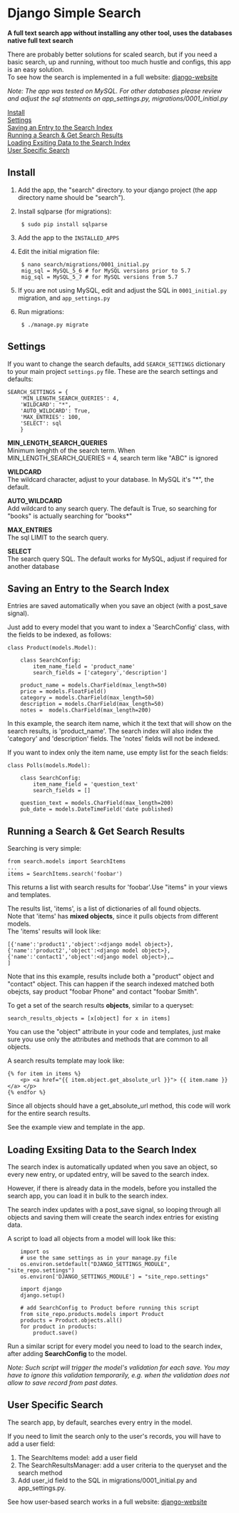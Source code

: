 
# Django Simple Search

**A full text search app without installing any other tool,  uses the databases native full text search**

There are probably better solutions for scaled search, but if you need a basic search, up and running, without too much hustle and configs, this app is an easy solution.    
To see how the search is implemented in a full website: [django-website](https://github.com/Aviah/django-website)

*Note: The app was tested on MySQL. For other databases please review and adjust the sql statments on app_settings.py, migrations/0001_initial.py*


[Install](#install)    
[Settings](#settings)    
[Saving an Entry to the Search Index](#saving-an-entry-to-the-search-index)    
[Running a Search & Get Search Results](running-a-search-get-search-results)    
[Loading Exsiting Data to the Search Index](loading-exsiting-data-to-the-search-index)    
[User Specific Search](#user-specific-search)

## Install

1. Add the app, the "search" directory. to your django project (the app directory name should be "search").
2. Install sqlparse (for migrations):

		$ sudo pip install sqlparse
		
3. Add the app to the `INSTALLED_APPS`
4. Edit the initial migration file:

		$ nano search/migrations/0001_initial.py
		mig_sql = MySQL_5_6 # for MySQL versions prior to 5.7
		mig_sql = MySQL_5_7 # for MySQL versions from 5.7
5. If you are not using MySQL, edit and adjust the SQL in `0001_initial.py` migration, and `app_settings.py`
6. Run migrations:

		$ ./manage.py migrate
		
		
## Settings

If you want to change the search defaults, add `SEARCH_SETTINGS` dictionary to your main project `settings.py` file. These are the search settings and defaults:

	SEARCH_SETTINGS = {
		'MIN_LENGTH_SEARCH_QUERIES': 4,
		'WILDCARD': "*",
		'AUTO_WILDCARD': True,
		'MAX_ENTRIES': 100,
		'SELECT': sql
		}
		
**MIN_LENGTH_SEARCH_QUERIES**    
Minimum lenghth of the search term. When MIN_LENGTH_SEARCH_QUERIES = 4, search term like "ABC" is ignored

**WILDCARD**    
The wildcard character, adjust to your database. In MySQL it's "*", the default.

**AUTO_WILDCARD**    
Add wildcard to any search query. The default is True, so searching for "books" is actually searching for "books*"

**MAX_ENTRIES**    
The sql LIMIT to the search query.

**SELECT**    
The search query SQL. The default works for MySQL, adjust if required for another database

## Saving an Entry to the Search Index

Entries are saved automatically when you save an object (with a post_save signal).

Just add to every model that you want to index a 'SearchConfig' class, with the fields to be indexed, as follows:


	class Product(models.Model):
	
		class SearchConfig:
			item_name_field = 'product_name'
			search_fields = ['category','description']
						
		product_name = models.CharField(max_length=50)
		price = models.FloatField()
		category = models.CharField(max_length=50)
		description = models.CharField(max_length=50)
		notes =  models.CharField(max_length=200)
		
		
In this example, the search item name, which it the text that will show on the search results, is 'product_name'. The search index will also index the 'category' and 'description' fields. The 'notes' fields will not be indexed.

If you want to index only the item name, use empty list for the seach fields:


	class Polls(models.Model):
	
		class SearchConfig:
			item_name_field = 'question_text'
			search_fields = []			
			
		question_text = models.CharField(max_length=200)
		pub_date = models.DateTimeField('date published)
		
		
## Running a Search & Get Search Results

Searching is very simple:

	from search.models import SearchItems
	...
	items = SearchItems.search('foobar')
	
This returns a list with search results for 'foobar'.Use "items" in your views and templates.

The results list, 'items', is a list of dictionaries of all found objects.    
Note that 'items' has **mixed objects**, since it pulls objects from  different models.    
The 'items' results will look like:

	[{'name':'product1','object':<django model object>},
	{'name':'product2','object':<django model object>},
	{'name':'contact1','object':<django model object>},…
	]
	

Note that ins this example, results include both a "product" object and "contact" object. This can happen if the search indexed matched both obejcts, say product "foobar Phone" and contact "foobar Smith".


To get a set of the search results **objects**, similar to a queryset:


	search_results_objects = [x[object] for x in items]
	
You can use the "object" attribute in your code and templates, just make sure you use only the attributes and methods that are common to all objects.


A search results template may look like:

	{% for item in items %}
		<p> <a href="{{ item.object.get_absolute_url }}"> {{ item.name }} </a> </p>		
	{% endfor %}
	
	
Since all objects should have a get_absolute_url method, this code will work for the entire search results.

See the example view and template in the app.


## Loading Exsiting Data to the Search Index

The search index is automatically updated when you save an object, so every new entry, or updated entry, will be saved to the search index.

However, if there is already data in the models, before you installed the search app, you can load it in bulk to the search index.    

The search index updates with a post_save signal, so looping through all objects and saving them will create the search index entries for existing data.

A script to load all objects from a model will look like this:

		import os
		# use the same settings as in your manage.py file
		os.environ.setdefault("DJANGO_SETTINGS_MODULE", "site_repo.settings")
		os.environ['DJANGO_SETTINGS_MODULE'] = "site_repo.settings"
		
		import django
		django.setup()
		
		# add SearchConfig to Product before running this script
		from site_repo.products.models import Product 		
		products = Product.objects.all()
		for product in products:
			product.save()
			
Run a similar script for every model you need to load to the search index, after adding **SearchConfig** to the model.

*Note: Such script will trigger the model's validation for each save. You may have to ignore this validation temporarily, e.g. when the validation does not allow to save record from past dates.*
		


## User Specific Search


The search app, by default, searches every entry in the model. 

If you need to limit the search only to the user's records, you will have to add a user field:


1. The SearchItems model: add a user field
2. The SearchResultsManager: add a user criteria to the queryset and the search method
3. Add user_id field to the SQL in  migrations/0001_initial.py and app_settings.py.

See how user-based search works in a full website: [django-website](https://github.com/Aviah/django-website)


		
		

		
		
	



		
		

	






	
	
	
